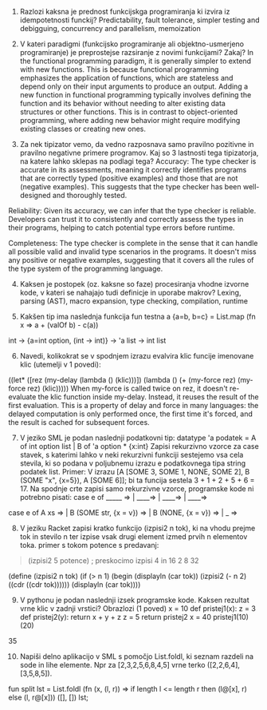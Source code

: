 1. Razlozi kaksna je prednost funkcijskga programiranja ki izvira iz idempotetnosti funckij?
Predictability, fault tolerance, simpler testing and debigguing, concurrency and parallelism, memoization

2. V kateri paradigmi (funkcijsko programiranje ali objektno-usmerjeno programiranje) je preprostejse razsiranje z novimi funkcijami? Zakaj?
In the functional programming paradigm, it is generally simpler to extend with new functions. This is because functional programming emphasizes the application of functions, which are stateless and depend only on their input arguments to produce an output.
Adding a new function in functional programming typically involves defining the function and its behavior without needing to alter existing data structures or other functions. This is in contrast to object-oriented programming, where adding new behavior might require modifying existing classes or creating new ones.

3. Za nek tipizator vemo, da vedno razposnava samo pravilno pozitivne in pravilno negativne primere programov. Kaj so 3 lastnosti tega tipizatorja, na katere lahko sklepas na podlagi tega?
Accuracy: The type checker is accurate in its assessments, meaning it correctly identifies programs that are correctly typed (positive examples) and those that are not (negative examples). This suggests that the type checker has been well-designed and thoroughly tested.

Reliability: Given its accuracy, we can infer that the type checker is reliable. Developers can trust it to consistently and correctly assess the types in their programs, helping to catch potential type errors before runtime.

Completeness: The type checker is complete in the sense that it can handle all possible valid and invalid type scenarios in the programs. It doesn't miss any positive or negative examples, suggesting that it covers all the rules of the type system of the programming language.

4. Kaksen je postopek (oz. kaksne so faze) procesiranja vhodne izvorne kode, v kateri se nahajajo tudi definicje in uporabe makrov?
Lexing, parsing (AST), macro expansion, type checking, compilation, runtime

5. Kakšen tip ima naslednja funkcija
fun testna a {a=b, b=c} = 
    List.map (fn x => a + (valOf b) - c(a)) 

int -> {a=int option, (int -> int)} -> 'a list -> int list

6. Navedi, kolikokrat se v spodnjem izrazu evalvira klic funcije imenovane klic (utemelji v 1 povedi):

((let* ([rez (my-delay (lambda () (klic)))])
    (lambda () (+ (my-force rez) (my-force rez) (klic)))))
When my-force is called twice on rez, it doesn't re-evaluate the klic function inside my-delay. Instead, it reuses the result of the first evaluation. This is a property of delay and force in many languages: the delayed computation is only performed once, the first time it's forced, and the result is cached for subsequent forces.

7. V jeziko SML je podan naslednji podatkovni tip:
datatype 'a podatek = A of int option list
                | B of 'a option * {x:int}
Zapisi rekurzivno vzorce za case stavek, s katerimi lahko v neki rekurzivni funkciji sestejemo vsa cela stevila, ki so podana v poljubnemu izrazu e podatkovnega tipa string podatek list. Primer: V izrazu [A [SOME 3, SOME 1, NONE, SOME 2], B (SOME "x", {x=5}), A [SOME 6]];
bi ta funcija sestela 3 + 1 + 2 + 5 + 6 = 17.
Na spodnje crte zapisi samo rekurzivne vzorce, programske kode ni potrebno pisati:
case e of 
    _____ =>
    | ____=> 
    | ____=> 
    | ____=> 

case e of 
    A xs =>
    | B (SOME str, {x = v}) => 
    | B (NONE, {x = v}) => 
    | _ => 

8. V jeziku Racket zapisi kratko funkcijo (izpisi2 n tok), ki na vhodu prejme tok in stevilo n ter izpise vsak drugi element izmed prvih n elementov toka. primer s tokom potence s predavanj:
> (izpisi2 5 potence) ; preskocimo izpisi 4 in 16
2
8
32

(define (izpisi2 n tok) 
    (if (> n 1)
        (begin
            (displayln (car tok))
            (izpisi2 (- n 2) ((cdr ((cdr tok))))))
        (displayln (car tok))))

9. V pythonu je podan naslednji izsek programske kode. Kaksen rezultat vrne klic v zadnji vrstici? Obrazlozi (1 poved)
x = 10
def pristej1(x):
    z = 3
    def pristej2(y):
        return x + y + z
    z = 5
    return pristej2
x = 40
pristej1(10)(20)

35

10. Napiši delno aplikacijo v SML s pomočjo List.foldl, ki seznam razdeli na sode in lihe elemente.
Npr za [2,3,2,5,6,8,4,5] vrne terko ([2,2,6,4],[3,5,8,5]).

fun split lst = 
    List.foldl (fn (x, (l, r)) => if length l <= length r then (l@[x], r) else (l, r@[x])) ([], []) lst;
